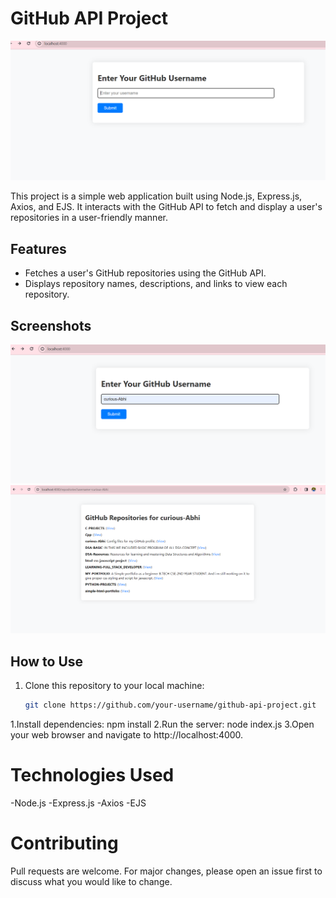 # GitHub API Project

![Preview](screenshot1.png)

This project is a simple web application built using Node.js, Express.js, Axios, and EJS. It interacts with the GitHub API to fetch and display a user's repositories in a user-friendly manner.

## Features

- Fetches a user's GitHub repositories using the GitHub API.
- Displays repository names, descriptions, and links to view each repository.

## Screenshots

![Screenshot 1](screenshot2.png)
![Screenshot 2](screenshot3.png)

## How to Use

1. Clone this repository to your local machine:

   ```bash
   git clone https://github.com/your-username/github-api-project.git

1.Install dependencies:
npm install
2.Run the server:
node index.js
3.Open your web browser and navigate to http://localhost:4000.

# Technologies Used
-Node.js
-Express.js
-Axios
-EJS

# Contributing

Pull requests are welcome. For major changes, please open an issue first to discuss what you would like to change.